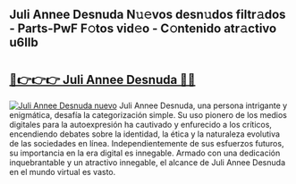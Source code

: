 ## Juli Annee Desnuda N𝚞𝚎vos desn𝚞dos filtr𝚊dos - Parts-PwF F𝚘tos vid𝚎o - C𝚘ntenido atr𝚊ctivo u6Ilb

# <h2><a href="http://mb6ign.tromn.icu/?c=Juli+Annee+Desnuda">🔗👉👉👉 Juli Annee Desnuda 🔗🔗</a></h2>

[![Juli Annee Desnuda nuevo](https://i.imgur.com/pEAQMta.gif)](http://mb6ign.tromn.icu/?c=Juli+Annee+Desnuda)
Juli Annee Desnuda, una persona intrigante y enigmática, desafía la categorización simple. Su uso pionero de los medios digitales para la autoexpresión ha cautivado y enfurecido a los críticos, encendiendo debates sobre la identidad, la ética y la naturaleza evolutiva de las sociedades en línea. Independientemente de sus esfuerzos futuros, su importancia en la era digital es innegable. Armado con una dedicación inquebrantable y un atractivo innegable, el alcance de Juli Annee Desnuda en el mundo virtual es vasto.
